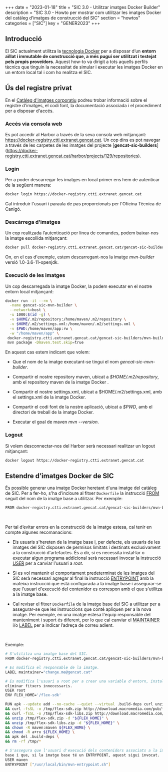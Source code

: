 +++
date        = "2023-01-18"
title       = "SIC 3.0 - Utilitzar imatges Docker Builder"
description = "SIC 3.0 - Howto per mostrar com utilitzar les imatges Docker del catàleg d'imatges de construcció del SIC"
section     = "howtos"
categories  = ["SIC"]
key        = "GENER2023"
+++

## Introducció

El SIC actualment utilitza la [tecnologia Docker](https://www.docker.com/) per a disposar d’un **entorn aïllat i immutable
de construcció que, a més pugui ser utilitzat i testejat pels propis proveïdors**. Aquest how-to va dirigit a tots aquells
perfils tècnics que tinguin la necessitat de simular i executar les imatges Docker en un entorn local tal i com ho realitza el SIC.

## Ús del registre privat

En el [Catàleg d'imatges corporatiu](/sic30-serveis/cataleg-imatges/) podreu trobar informació sobre el registre
d'imatges, el codi font, la documentació associada i el procediment per a disposar d'accés.

### Accés via consola web
Es pot accedir al Harbor a través de la seva consola web mitjançant: https://docker-registry.ctti.extranet.gencat.cat.
Un cop dins es pot navegar a través de les carpetes de les imatges del projecte [**gencat-sic-builders**]
(https://docker-registry.ctti.extranet.gencat.cat/harbor/projects/129/repositories).

### Login
Per a poder descarregar les imatges en local primer ens hem de autenticar de la següent manera:

```bash
docker login https://docker-registry.ctti.extranet.gencat.cat
```

Cal introduir l'usuari i paraula de pas proporcionats per l'Oficina Tècnica de Canigó.

### Descàrrega d'imatges

Un cop realitzada l’autenticació per linea de comandes, podem baixar-nos la imatge escollida mitjançant:

```bash
docker pull docker-registry.ctti.extranet.gencat.cat/gencat-sic-builders/mvn-builder:1.0-3.6-11-openjdk
```

On, en el cas d'exemple, estem descarregant-nos la imatge *mvn-builder* versió 1.0-3.6-11-openjdk.

### Execució de les imatges

Un cop descarregada la imatge Docker, la podem executar en el nostre entorn local mitjançant:

```bash
docker run -it --rm \
  -name gencat-sic-mvn-builder \
  --network=host \
  -u 1000:$(id -g) \
  -v $HOME/.m2/repository:/home/maven/.m2/repository \
  -v $HOME/.m2/settings.xml:/home/maven/.m2/settings.xml \
  -v $PWD:/home/maven/app:rw \
  -w "/home/maven/app" \
 docker-registry.ctti.extranet.gencat.cat/gencat-sic-builders/mvn-builder:1.0-3.6-11-openjdk \
 mvn package -Dmaven.test.skip=true
```

En aquest cas estem indicant que volem:

- Que el nom de la imatge executant-se tingui el nom *gencat-sic-mvn-builder*.

- Compartir el nostre repository maven, ubicat a *$HOME/.m2/repository*, amb el repository maven de la imatge Docker .

- Compartir el nostre settings.xml, ubicat a $HOME/.m2/settings.xml, amb el settings.xml de la imatge Docker.

- Compartir el codi font de la nostre aplicació, ubicat a *$PWD*, amb el directori de treball de la imatge Docker.

- Executar el goal de maven *mvn --version*.

### Logout

Si volem desconnectar-nos del Harbor serà necessari realitzar un logout mitjançant:

```bash
docker logout https://docker-registry.ctti.extranet.gencat.cat
```

## Estendre d’imatges Docker de SIC

És possible generar una imatge Docker heretant d'una imatge del catàleg de SIC.
Per a fer-ho, s'ha d’incloure al fitxer `Dockerfile` la instrucció [FROM](https://docs.docker.com/engine/reference/builder/#from)
seguit del nom de la imatge base a utilitzar.
Per exemple:

```bash
FROM docker-registry.ctti.extranet.gencat.cat/gencat-sic-builders/mvn-builder:1.0-3.6-11-openjdk
```
</br>


Per tal d’evitar errors en la construcció de la imatge estesa, cal tenir en compte algunes recomanacions:

* Els usuaris s'hereten de la imatge base i, per defecte, els usuaris de les imatges del SIC disposen de permisos limitats i
destinats exclusivament a la construcció d'artefactes. És a dir, si es necessita instal·lar o executar algun programa addicional serà
necessari invocar la instrucció [USER](https://docs.docker.com/engine/reference/builder/#user) per a canviar l'usuari a *root*.

* Si es vol mantenir el comportament predeterminat de les imatges del SIC serà necessari agregar al final
la instrucció [ENTRYPOINT](https://docs.docker.com/engine/reference/builder/#entrypoint) amb la mateixa instrucció que està
configurada a la imatge base i assegurar-se que l'usuari d'execució del contenidor es correspon amb el que s'utilitza a la imatge base.

* Cal revisar el fitxer `Dockerfile` de la imatge base del SIC a utilitzar per a assegurar-se que les instruccions que conté
apliquen per a la nova imatge. Per exemple, en una imatge estesa l'equip responsable del manteniment i suport és diferent, per lo que cal
canviar el [MAINTAINER](https://docs.docker.com/engine/reference/builder/#maintainer-deprecated) i/o
[LABEL](https://docs.docker.com/engine/reference/builder/#label) per a indicar l’adreça de correu adient.
</br>

Exemple:

```bash
# S'utilitza una imatge base del SIC.
FROM docker-registry.ctti.extranet.gencat.cat/gencat-sic-builders/mvn-builder:1.0-3.6-11-openjdk

# Es modifica el responsable de la imatge.
LABEL maintainer="change.me@gencat.cat"

# Es modifica l'usuari a root per a crear una variable d'entorn, instal·lar un programa addicional, donar permisos i
eliminar fitxers innecessaris.
USER root
ENV FLEX_HOME='/flex-sdk'

RUN apk --update add --no-cache --quiet --virtual .build-deps curl unzip \
&& curl -fsSL -o /tmp/flex-sdk.zip http://download.macromedia.com/pub/flex/sdk/builds/flex3/flex_sdk_3.4.1.10084A.zip \
&& curl -fsSL -o /tmp/flex-sdk-libs.zip http://download.macromedia.com/pub/flex/sdk/datavisualization_sdk3.4.zip \
&& unzip /tmp/flex-sdk.zip -d "${FLEX_HOME}" \
&& unzip /tmp/flex-sdk-libs.zip -d "${FLEX_HOME}" \
&& chown -R maven:maven ${FLEX_HOME} \
&& chmod -R a+rx ${FLEX_HOME} \
&& apk del .build-deps \
&& rm -rf /tmp/*

# S'assegura que l'usuari d'execució dels contenidors associats a la imatge es correspongui amb l'utilitzat a la imatge
base i que, si la imatge base té un ENTRYPOINT, aquest sigui invocat.
USER maven
ENTRYPOINT ["/usr/local/bin/mvn-entrypoint.sh"]
```
